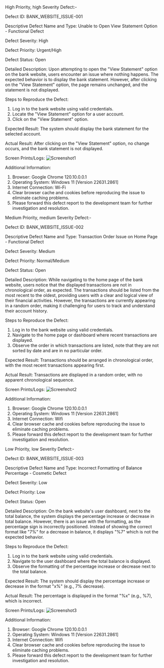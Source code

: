 High Priority, high Severity Defect:-

Defect ID: BANK_WEBSITE_ISSUE-001

Descriptive Defect Name and Type:
Unable to Open View Statement Option - Functional Defect

Defect Severity:
High

Defect Priority:
Urgent/High

Defect Status:
Open

Detailed Description:
Upon attempting to open the "View Statement" option on the bank website, users encounter an issue where nothing happens. The expected behavior is to display the bank statement. However, after clicking on the "View Statement" option, the page remains unchanged, and the statement is not displayed.

Steps to Reproduce the Defect:
1. Log in to the bank website using valid credentials.
2. Locate the "View Statement" option for a user account.
3. Click on the "View Statement" option.

Expected Result:
The system should display the bank statement for the selected account.

Actual Result:
After clicking on the "View Statement" option, no change occurs, and the bank statement is not displayed.

Screen Prints/Logs:
![Screenshot1](https://github.com/karsh-404/QA_Comviva/assets/106162400/f8593122-3ba4-4412-bc9d-5d46e10f37fb)

Additional Information:
1. Browser: Google Chrome 120.10.0.0.1
2. Operating System: Windows 11 [Version 22631.2861]
3. Internet Connection: Wi-Fi
4. Clear browser cache and cookies before reproducing the issue to eliminate caching problems.
5. Please forward this defect report to the development team for further investigation and resolution.



Medium Priority, medium Severity Defect:-

Defect ID: BANK_WEBSITE_ISSUE-002

Descriptive Defect Name and Type:
Transaction Order Issue on Home Page - Functional Defect

Defect Severity:
Medium

Defect Priority:
Normal/Medium

Defect Status:
Open

Detailed Description:
While navigating to the home page of the bank website, users notice that the displayed transactions are not in chronological order, as expected. The transactions should be listed from the most recent to the oldest, providing users with a clear and logical view of their financial activities. However, the transactions are currently appearing in a random order, making it challenging for users to track and understand their account history.

Steps to Reproduce the Defect:
1. Log in to the bank website using valid credentials.
2. Navigate to the home page or dashboard where recent transactions are displayed.
3. Observe the order in which transactions are listed, note that they are not sorted by date and are in no particular order.

Expected Result:
Transactions should be arranged in chronological order, with the most recent transactions appearing first.

Actual Result:
Transactions are displayed in a random order, with no apparent chronological sequence.

Screen Prints/Logs:
![Screenshot2](https://github.com/karsh-404/QA_Comviva/assets/106162400/09579de5-5b5a-4870-b5d9-933b3a9dcc21)

Additional Information:
1. Browser: Google Chrome 120.10.0.0.1
2. Operating System: Windows 11 [Version 22631.2861]
3. Internet Connection: Wifi
4. Clear browser cache and cookies before reproducing the issue to eliminate caching problems.
5. Please forward this defect report to the development team for further investigation and resolution.



Low Priority, low Severity Defect:-

Defect ID: BANK_WEBSITE_ISSUE-003

Descriptive Defect Name and Type:
Incorrect Formatting of Balance Percentage - Cosmetic Defect

Defect Severity:
Low

Defect Priority:
Low

Defect Status:
Open

Detailed Description:
On the bank website's user dashboard, next to the total balance, the system displays the percentage increase or decrease in total balance. However, there is an issue with the formatting, as the percentage sign is incorrectly positioned. Instead of showing the correct format like "7%" for a decrease in balance, it displays "%7" which is not the expected behavior.

Steps to Reproduce the Defect:
1. Log in to the bank website using valid credentials.
2. Navigate to the user dashboard where the total balance is displayed.
3. Observe the formatting of the percentage increase or decrease next to the total balance.

Expected Result:
The system should display the percentage increase or decrease in the format "x%" (e.g., 7% decrease).

Actual Result:
The percentage is displayed in the format "%x" (e.g., %7), which is incorrect.

Screen Prints/Logs:
![Screenshot3](https://github.com/karsh-404/QA_Comviva/assets/106162400/a222db05-e3ba-45a0-9fd5-765bf675c30f)

Additional Information:
1. Browser: Google Chrome 120.10.0.0.1
2. Operating System: Windows 11 [Version 22631.2861]
3. Internet Connection: Wifi
4. Clear browser cache and cookies before reproducing the issue to eliminate caching problems.
5. Please forward this defect report to the development team for further investigation and resolution.







